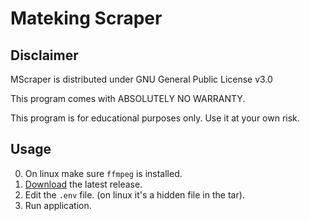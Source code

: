 # Mateking Scraper

## Disclaimer

MScraper is distributed under GNU General Public License v3.0

This program comes with ABSOLUTELY NO WARRANTY.

This program is for educational purposes only. Use it at your own risk.

## Usage

0. On linux make sure `ffmpeg` is installed.
1. [Download](https://github.com/garobcsi/MathScraper/releases/latest) the latest release.
2. Edit the `.env` file. (on linux it's a hidden file in the tar).
3. Run application.
